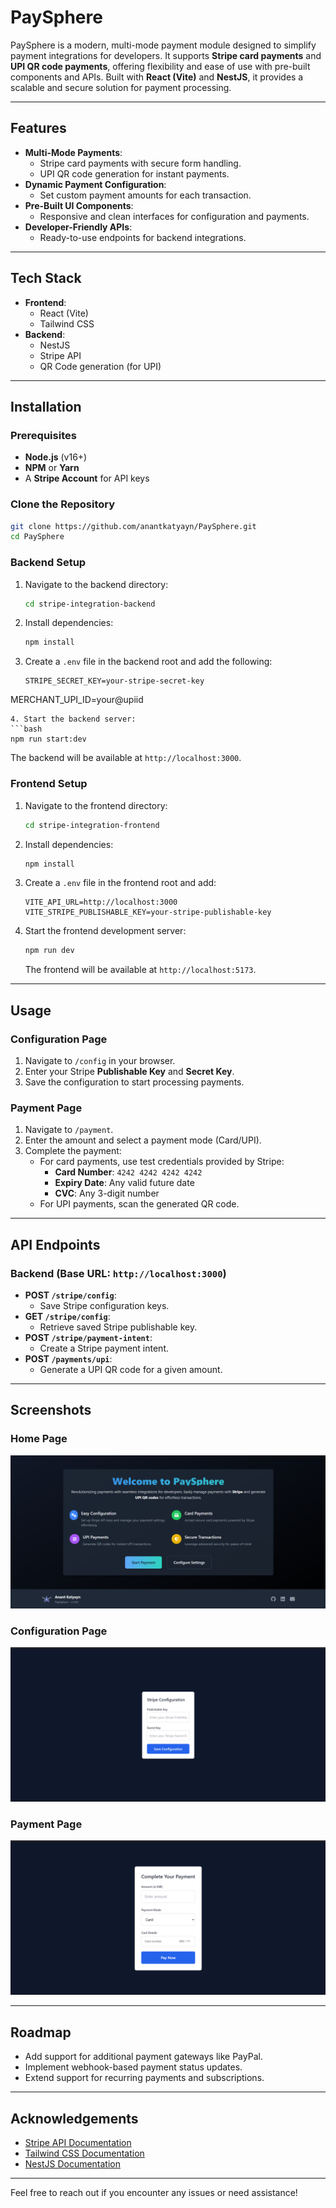 
# PaySphere

PaySphere is a modern, multi-mode payment module designed to simplify payment integrations for developers. It supports **Stripe card payments** and **UPI QR code payments**, offering flexibility and ease of use with pre-built components and APIs. Built with **React (Vite)** and **NestJS**, it provides a scalable and secure solution for payment processing.

---

## Features

- **Multi-Mode Payments**:
  - Stripe card payments with secure form handling.
  - UPI QR code generation for instant payments.
- **Dynamic Payment Configuration**:
  - Set custom payment amounts for each transaction.
- **Pre-Built UI Components**:
  - Responsive and clean interfaces for configuration and payments.
- **Developer-Friendly APIs**:
  - Ready-to-use endpoints for backend integrations.

---

## Tech Stack

- **Frontend**:
  - React (Vite)
  - Tailwind CSS
- **Backend**:
  - NestJS
  - Stripe API
  - QR Code generation (for UPI)

---

## Installation

### Prerequisites
- **Node.js** (v16+)
- **NPM** or **Yarn**
- A **Stripe Account** for API keys

### Clone the Repository
```bash
git clone https://github.com/anantkatyayn/PaySphere.git
cd PaySphere
```

### Backend Setup
1. Navigate to the backend directory:
   ```bash
   cd stripe-integration-backend
   ```
2. Install dependencies:
   ```bash
   npm install
   ```
3. Create a `.env` file in the backend root and add the following:
   ```env
   STRIPE_SECRET_KEY=your-stripe-secret-key
   
  MERCHANT_UPI_ID=your@upiid
   ```
4. Start the backend server:
   ```bash
   npm run start:dev
   ```
   The backend will be available at `http://localhost:3000`.

### Frontend Setup
1. Navigate to the frontend directory:
   ```bash
   cd stripe-integration-frontend
   ```
2. Install dependencies:
   ```bash
   npm install
   ```
3. Create a `.env` file in the frontend root and add:
   ```env
   VITE_API_URL=http://localhost:3000
   VITE_STRIPE_PUBLISHABLE_KEY=your-stripe-publishable-key
   ```
4. Start the frontend development server:
   ```bash
   npm run dev
   ```
   The frontend will be available at `http://localhost:5173`.

---

## Usage

### Configuration Page
1. Navigate to `/config` in your browser.
2. Enter your Stripe **Publishable Key** and **Secret Key**.
3. Save the configuration to start processing payments.

### Payment Page
1. Navigate to `/payment`.
2. Enter the amount and select a payment mode (Card/UPI).
3. Complete the payment:
   - For card payments, use test credentials provided by Stripe:
     - **Card Number**: `4242 4242 4242 4242`
     - **Expiry Date**: Any valid future date
     - **CVC**: Any 3-digit number
   - For UPI payments, scan the generated QR code.

---

## API Endpoints

### Backend (Base URL: `http://localhost:3000`)
- **POST `/stripe/config`**:
  - Save Stripe configuration keys.
- **GET `/stripe/config`**:
  - Retrieve saved Stripe publishable key.
- **POST `/stripe/payment-intent`**:
  - Create a Stripe payment intent.
- **POST `/payments/upi`**:
  - Generate a UPI QR code for a given amount.

---

## Screenshots

### Home Page
![Welcome Page](https://github.com/anantkatyayn/PaySphere/blob/main/assets/welcomePage.png)

### Configuration Page
![Configuration Page](https://github.com/anantkatyayn/PaySphere/blob/main/assets/ConfigPage.png)

### Payment Page
![Payment Page](https://github.com/anantkatyayn/PaySphere/blob/main/assets/paymentPage.png)

---

## Roadmap

- Add support for additional payment gateways like PayPal.
- Implement webhook-based payment status updates.
- Extend support for recurring payments and subscriptions.

---

## Acknowledgements

- [Stripe API Documentation](https://stripe.com/docs/api)
- [Tailwind CSS Documentation](https://tailwindcss.com/docs)
- [NestJS Documentation](https://docs.nestjs.com)

---

Feel free to reach out if you encounter any issues or need assistance!

